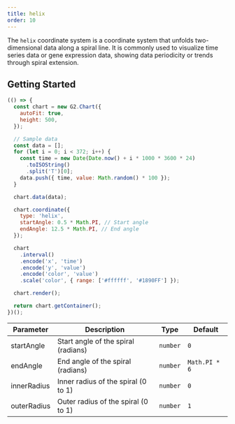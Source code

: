```yaml
---
title: helix
order: 10
---
```


The `helix` coordinate system is a coordinate system that unfolds two-dimensional data along a spiral line. It is commonly used to visualize time series data or gene expression data, showing data periodicity or trends through spiral extension.

## Getting Started

```js | ob
(() => {
  const chart = new G2.Chart({
    autoFit: true,
    height: 500,
  });

  // Sample data
  const data = [];
  for (let i = 0; i < 372; i++) {
    const time = new Date(Date.now() + i * 1000 * 3600 * 24)
      .toISOString()
      .split('T')[0];
    data.push({ time, value: Math.random() * 100 });
  }

  chart.data(data);

  chart.coordinate({
    type: 'helix',
    startAngle: 0.5 * Math.PI, // Start angle
    endAngle: 12.5 * Math.PI, // End angle
  });

  chart
    .interval()
    .encode('x', 'time')
    .encode('y', 'value')
    .encode('color', 'value')
    .scale('color', { range: ['#ffffff', '#1890FF'] });

  chart.render();

  return chart.getContainer();
})();
```

| Parameter   | Description                           | Type     | Default       |
| ----------- | ------------------------------------- | -------- | ------------- |
| startAngle  | Start angle of the spiral (radians)   | `number` | `0`           |
| endAngle    | End angle of the spiral (radians)     | `number` | `Math.PI * 6` |
| innerRadius | Inner radius of the spiral (0 to 1)   | `number` | `0`           |
| outerRadius | Outer radius of the spiral (0 to 1)   | `number` | `1`           |
